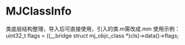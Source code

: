 # MJClassInfo
类底层结构整理，导入后可直接使用，引入的类.m需改成.mm
  使用示例：    
    uint32_t flags = ((__bridge struct mj_objc_class *)cls)->data()->flags;
